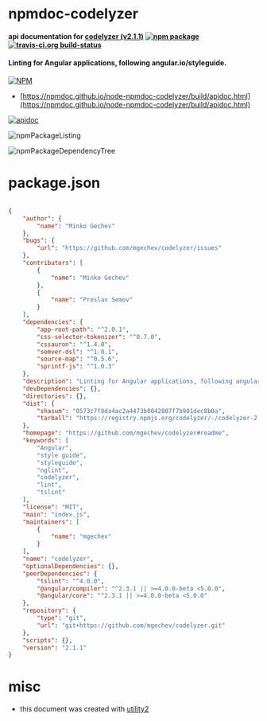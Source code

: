 # npmdoc-codelyzer

#### api documentation for  [codelyzer (v2.1.1)](https://github.com/mgechev/codelyzer#readme)  [![npm package](https://img.shields.io/npm/v/npmdoc-codelyzer.svg?style=flat-square)](https://www.npmjs.org/package/npmdoc-codelyzer) [![travis-ci.org build-status](https://api.travis-ci.org/npmdoc/node-npmdoc-codelyzer.svg)](https://travis-ci.org/npmdoc/node-npmdoc-codelyzer)

#### Linting for Angular applications, following angular.io/styleguide.

[![NPM](https://nodei.co/npm/codelyzer.png?downloads=true&downloadRank=true&stars=true)](https://www.npmjs.com/package/codelyzer)

- [https://npmdoc.github.io/node-npmdoc-codelyzer/build/apidoc.html](https://npmdoc.github.io/node-npmdoc-codelyzer/build/apidoc.html)

[![apidoc](https://npmdoc.github.io/node-npmdoc-codelyzer/build/screenCapture.buildCi.browser.%252Ftmp%252Fbuild%252Fapidoc.html.png)](https://npmdoc.github.io/node-npmdoc-codelyzer/build/apidoc.html)

![npmPackageListing](https://npmdoc.github.io/node-npmdoc-codelyzer/build/screenCapture.npmPackageListing.svg)

![npmPackageDependencyTree](https://npmdoc.github.io/node-npmdoc-codelyzer/build/screenCapture.npmPackageDependencyTree.svg)



# package.json

```json

{
    "author": {
        "name": "Minko Gechev"
    },
    "bugs": {
        "url": "https://github.com/mgechev/codelyzer/issues"
    },
    "contributors": [
        {
            "name": "Minko Gechev"
        },
        {
            "name": "Preslav Semov"
        }
    ],
    "dependencies": {
        "app-root-path": "^2.0.1",
        "css-selector-tokenizer": "^0.7.0",
        "cssauron": "^1.4.0",
        "semver-dsl": "^1.0.1",
        "source-map": "^0.5.6",
        "sprintf-js": "^1.0.3"
    },
    "description": "Linting for Angular applications, following angular.io/styleguide.",
    "devDependencies": {},
    "directories": {},
    "dist": {
        "shasum": "0573c7f8da4ac2a4473b0042807f7b901dec8b0a",
        "tarball": "https://registry.npmjs.org/codelyzer/-/codelyzer-2.1.1.tgz"
    },
    "homepage": "https://github.com/mgechev/codelyzer#readme",
    "keywords": [
        "Angular",
        "style guide",
        "styleguide",
        "nglint",
        "codelyzer",
        "lint",
        "tslint"
    ],
    "license": "MIT",
    "main": "index.js",
    "maintainers": [
        {
            "name": "mgechev"
        }
    ],
    "name": "codelyzer",
    "optionalDependencies": {},
    "peerDependencies": {
        "tslint": "^4.0.0",
        "@angular/compiler": "^2.3.1 || >=4.0.0-beta <5.0.0",
        "@angular/core": "^2.3.1 || >=4.0.0-beta <5.0.0"
    },
    "repository": {
        "type": "git",
        "url": "git+https://github.com/mgechev/codelyzer.git"
    },
    "scripts": {},
    "version": "2.1.1"
}
```



# misc
- this document was created with [utility2](https://github.com/kaizhu256/node-utility2)
